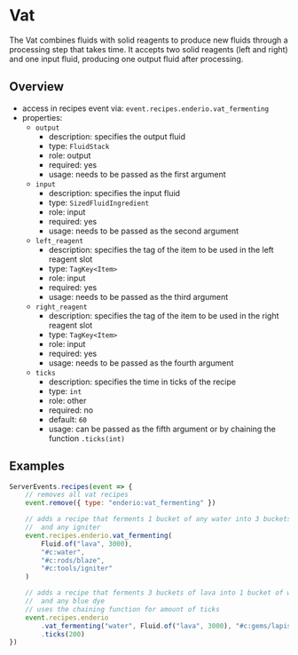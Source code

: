 # Vat

The Vat combines fluids with solid reagents to produce new fluids through a processing step that takes time.
It accepts two solid reagents (left and right) and one input fluid, producing one output fluid after processing.

## Overview

-   access in recipes event via: `event.recipes.enderio.vat_fermenting`
-   properties:
    -   `output`
        -   description: specifies the output fluid
        -   type: `FluidStack`
        -   role: output
        -   required: yes
        -   usage: needs to be passed as the first argument
    -   `input`
        -   description: specifies the input fluid
        -   type: `SizedFluidIngredient`
        -   role: input
        -   required: yes
        -   usage: needs to be passed as the second argument
    -   `left_reagent`
        -   description: specifies the tag of the item to be used in the left reagent slot
        -   type: `TagKey<Item>`
        -   role: input
        -   required: yes
        -   usage: needs to be passed as the third argument
    -   `right_reagent`
        -   description: specifies the tag of the item to be used in the right reagent slot
        -   type: `TagKey<Item>`
        -   role: input
        -   required: yes
        -   usage: needs to be passed as the fourth argument
    -   `ticks`
        -   description: specifies the time in ticks of the recipe
        -   type: `int`
        -   role: other
        -   required: no
        -   default: `60`
        -   usage: can be passed as the fifth argument or by chaining the function `.ticks(int)`

## Examples

```js
ServerEvents.recipes(event => {
    // removes all vat recipes
    event.remove({ type: "enderio:vat_fermenting" })

    // adds a recipe that ferments 1 bucket of any water into 3 buckets of lava by using any blaze rod
    //  and any igniter
    event.recipes.enderio.vat_fermenting(
        Fluid.of("lava", 3000),
        "#c:water",
        "#c:rods/blaze",
        "#c:tools/igniter"
    )

    // adds a recipe that ferments 3 buckets of lava into 1 bucket of water by using any lapis
    //  and any blue dye
    // uses the chaining function for amount of ticks
    event.recipes.enderio
        .vat_fermenting("water", Fluid.of("lava", 3000), "#c:gems/lapis", "#c:dyes/blue")
        .ticks(200)
})
```
